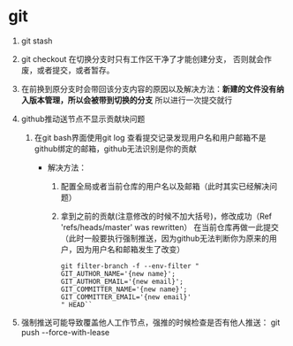 # git

1. git stash

2. git checkout 在切换分支时只有工作区干净了才能创建分支， 否则就会作废，或者提交，或者暂存。

3. 在前换到原分支时会带回该分支内容的原因以及解决方法：**新建的文件没有纳入版本管理，所以会被带到切换的分支** 所以进行一次提交就行

4. github推动送节点不显示贡献块问题
   
   1. 在git bash界面使用git log 查看提交记录发现用户名和用户邮箱不是github绑定的邮箱，github无法识别是你的贡献
      
      - 解决方法：
        
        1. 配置全局或者当前仓库的用户名以及邮箱（此时其实已经解决问题）
        
        2. 拿到之前的贡献(注意修改的时候不加大括号)，修改成功（Ref 'refs/heads/master' was rewritten） 在当前仓库再做一此提交（此时一般要执行强制推送，因为github无法判断你为原来的用户，因为用户名和邮箱发生了改变）
           
           ```
           git filter-branch -f --env-filter "
           GIT_AUTHOR_NAME='{new name}';
           GIT_AUTHOR_EMAIL='{new email}';
           GIT_COMMITTER_NAME='{new name}';
           GIT_COMMITTER_EMAIL='{new email}'
           " HEAD``
           
           ```

5.  强制推送可能导致覆盖他人工作节点，强推的时候检查是否有他人推送： git push --force-with-lease
